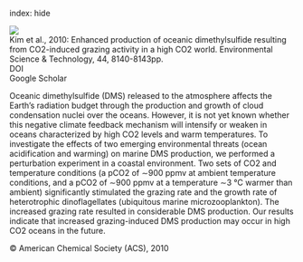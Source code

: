 index: hide

<div class="Citation">
    <div class="Citation-thumb CitationThumb-linked"  data-href="https://doi.org/10.1021/es102028k">
      <img src="https://static.claimspace.cloud/climate-study-static/refs/thumbs/7/Kim_et_al_2010-thumb.png" />
    </div>

  <div class="Citation-body">
    <div class="Citation-text">Kim et al., 2010: Enhanced production of oceanic dimethylsulfide resulting from CO2-induced grazing activity in a high CO2 world. <span class="Article-journal">Environmental Science & Technology, </span><span class="Article-volume">44, </span>8140-8143pp.</div>
    <div class="Citation-links">
      <div class="CitationLink" data-href="https://doi.org/10.1021/es102028k">
        <div class="CitationLink-icon CitationLink-Doi"></div>
        <div class="CitationLink-text">DOI</div>
      </div>
      <div class="CitationLink" data-href="https://scholar.google.com/scholar?q=10.1021/es102028k">
        <div class="CitationLink-icon CitationLink-Scholar"></div>
        <div class="CitationLink-text">Google Scholar</div>
      </div>
    </div>
  </div>
</div>

Oceanic dimethylsulfide (DMS) released to the atmosphere affects the Earth’s radiation budget through the production and growth of cloud condensation nuclei over the oceans. However, it is not yet known whether this negative climate feedback mechanism will intensify or weaken in oceans characterized by high CO2 levels and warm temperatures. To investigate the effects of two emerging environmental threats (ocean acidification and warming) on marine DMS production, we performed a perturbation experiment in a coastal environment. Two sets of CO2 and temperature conditions (a pCO2 of ∼900 ppmv at ambient temperature conditions, and a pCO2 of ∼900 ppmv at a temperature ∼3 °C warmer than ambient) significantly stimulated the grazing rate and the growth rate of heterotrophic dinoflagellates (ubiquitous marine microzooplankton). The increased grazing rate resulted in considerable DMS production. Our results indicate that increased grazing-induced DMS production may occur in high CO2 oceans in the future.

<div class="Citation-copy">
&copy; American Chemical Society (ACS), 2010
</div>